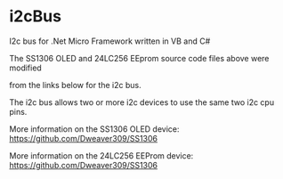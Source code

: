 # i2cBus
I2c bus for .Net Micro Framework written in VB and C#  

The SS1306 OLED and 24LC256 EEprom source code files above were modified

from the links below for the i2c bus.

The i2c bus allows two or more i2c devices to use the same two i2c cpu pins.

More information on the SS1306 OLED device: https://github.com/Dweaver309/SS1306

More information on the 24LC256 EEProm device:  https://github.com/Dweaver309/SS1306
